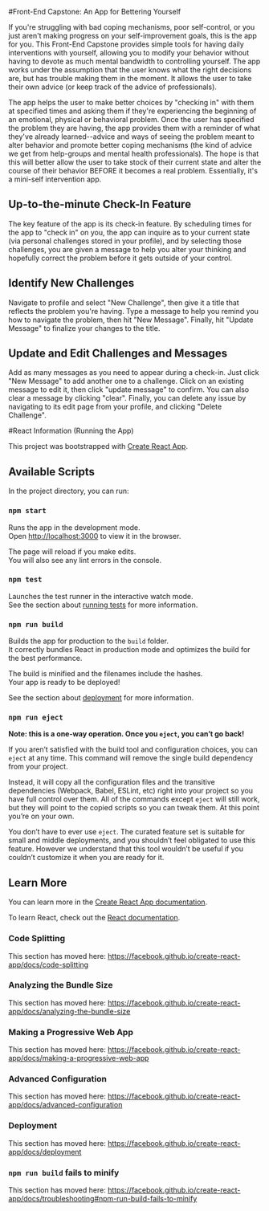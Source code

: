 
#Front-End Capstone: An App for Bettering Yourself

If you're struggling with bad coping mechanisms, poor self-control, or you just aren't making progress on your self-improvement goals, this is the app for you. This Front-End Capstone provides simple tools for having daily interventions with yourself, allowing you to modify your behavior without having to devote as much mental bandwidth to controlling yourself. The app works under the assumption that the user knows what the right decisions are, but has trouble making them in the moment. It allows the user to take their own advice (or keep track of the advice of professionals).

The app helps the user to make better choices by "checking in" with them at specified times and asking them if they're experiencing the beginning of an emotional, physical or behavioral problem. Once the user has specified the problem they are having, the app provides them with a reminder of what they've already learned--advice and ways of seeing the problem meant to alter behavior and promote better coping mechanisms (the kind of advice we get from help-groups and mental health professionals). The hope is that this will better allow the user to take stock of their current state and alter the course of their behavior BEFORE it becomes a real problem. Essentially, it's a mini-self intervention app.

## Up-to-the-minute Check-In Feature
The key feature of the app is its check-in feature. By scheduling times for the app to "check in" on you, the app can inquire as to your current state (via personal challenges stored in your profile), and by selecting those challenges, you are given a message to help you alter your thinking and hopefully correct the problem before it gets outside of your control.

## Identify New Challenges
Navigate to profile and select "New Challenge", then give it a title that reflects the problem you're having. Type a message to help you remind you how to navigate the problem, then hit "New Message". Finally, hit "Update Message" to finalize your changes to the title.

## Update and Edit Challenges and Messages
Add as many messages as you need to appear during a check-in. Just click "New Message" to add another one to a challenge. Click on an existing message to edit it, then click "update message" to confirm. You can also clear a message by clicking "clear". Finally, you can delete any issue by navigating to its edit page from your profile, and clicking "Delete Challenge".

#React Information (Running the App)

This project was bootstrapped with [Create React App](https://github.com/facebook/create-react-app).

## Available Scripts

In the project directory, you can run:

### `npm start`

Runs the app in the development mode.<br>
Open [http://localhost:3000](http://localhost:3000) to view it in the browser.

The page will reload if you make edits.<br>
You will also see any lint errors in the console.

### `npm test`

Launches the test runner in the interactive watch mode.<br>
See the section about [running tests](https://facebook.github.io/create-react-app/docs/running-tests) for more information.

### `npm run build`

Builds the app for production to the `build` folder.<br>
It correctly bundles React in production mode and optimizes the build for the best performance.

The build is minified and the filenames include the hashes.<br>
Your app is ready to be deployed!

See the section about [deployment](https://facebook.github.io/create-react-app/docs/deployment) for more information.

### `npm run eject`

**Note: this is a one-way operation. Once you `eject`, you can’t go back!**

If you aren’t satisfied with the build tool and configuration choices, you can `eject` at any time. This command will remove the single build dependency from your project.

Instead, it will copy all the configuration files and the transitive dependencies (Webpack, Babel, ESLint, etc) right into your project so you have full control over them. All of the commands except `eject` will still work, but they will point to the copied scripts so you can tweak them. At this point you’re on your own.

You don’t have to ever use `eject`. The curated feature set is suitable for small and middle deployments, and you shouldn’t feel obligated to use this feature. However we understand that this tool wouldn’t be useful if you couldn’t customize it when you are ready for it.

## Learn More

You can learn more in the [Create React App documentation](https://facebook.github.io/create-react-app/docs/getting-started).

To learn React, check out the [React documentation](https://reactjs.org/).

### Code Splitting

This section has moved here: https://facebook.github.io/create-react-app/docs/code-splitting

### Analyzing the Bundle Size

This section has moved here: https://facebook.github.io/create-react-app/docs/analyzing-the-bundle-size

### Making a Progressive Web App

This section has moved here: https://facebook.github.io/create-react-app/docs/making-a-progressive-web-app

### Advanced Configuration

This section has moved here: https://facebook.github.io/create-react-app/docs/advanced-configuration

### Deployment

This section has moved here: https://facebook.github.io/create-react-app/docs/deployment

### `npm run build` fails to minify

This section has moved here: https://facebook.github.io/create-react-app/docs/troubleshooting#npm-run-build-fails-to-minify
